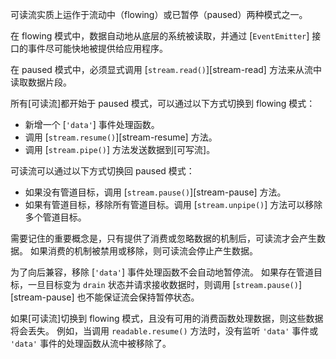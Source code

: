 
可读流实质上运作于流动中（flowing）或已暂停（paused）两种模式之一。

在 flowing 模式中，数据自动地从底层的系统被读取，并通过 [`EventEmitter`] 接口的事件尽可能快地被提供给应用程序。

在 paused 模式中，必须显式调用 [`stream.read()`][stream-read] 方法来从流中读取数据片段。

所有[可读流]都开始于 paused 模式，可以通过以下方式切换到 flowing 模式：

* 新增一个 [`'data'`] 事件处理函数。
* 调用 [`stream.resume()`][stream-resume] 方法。
* 调用 [`stream.pipe()`] 方法发送数据到[可写流]。

可读流可以通过以下方式切换回 paused 模式：

* 如果没有管道目标，调用 [`stream.pause()`][stream-pause] 方法。
* 如果有管道目标，移除所有管道目标。调用 [`stream.unpipe()`] 方法可以移除多个管道目标。

需要记住的重要概念是，只有提供了消费或忽略数据的机制后，可读流才会产生数据。
如果消费的机制被禁用或移除，则可读流会停止产生数据。

为了向后兼容，移除 [`'data'`] 事件处理函数不会自动地暂停流。
如果存在管道目标，一旦目标变为 `drain` 状态并请求接收数据时，则调用 [`stream.pause()`][stream-pause] 也不能保证流会保持暂停状态。

如果[可读流]切换到 flowing 模式，且没有可用的消费函数处理数据，则这些数据将会丢失。
例如，当调用 `readable.resume()` 方法时，没有监听 `'data'` 事件或 `'data'` 事件的处理函数从流中被移除了。


